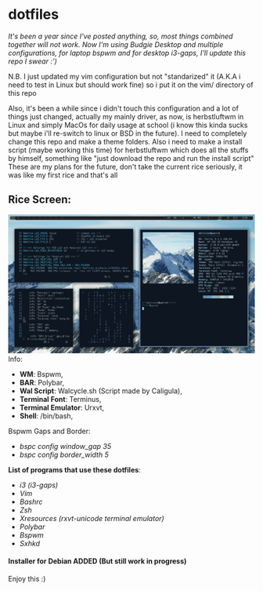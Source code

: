 # dotfiles

*It's been a year since I've posted anything, so, most things combined together will not work. Now I'm using Budgie Desktop and multiple configurations, for laptop bspwm and for desktop i3-gaps, I'll update this repo I swear :')*

N.B. I just updated my vim configuration but not "standarized" it (A.K.A i need to test in Linux but should work fine) so i put it on the vim/ directory of this repo

Also, it's been a while since i didn't touch this configuration and a lot of things just changed, actually my mainly driver,
as now, is herbstluftwm in Linux and simply MacOs for daily usage at school (i know this kinda sucks but maybe i'll re-switch
to linux or BSD in the future).
I need to completely change this repo and make a theme folders. Also i need to make a install script (maybe working this time)
for herbstluftwm which does all the stuffs by himself, something like "just download the repo and run the install script"
These are my plans for the future, don't take the current rice seriously, it was like my first rice and that's all

## Rice Screen:
![](2018-10-14-130257_1366x768_scrot.png?raw=true)
Info:
  - **WM**: Bspwm, 
  - **BAR**: Polybar, 
  - **Wal Script**: Walcycle.sh (Script made by Caligula), 
  - **Terminal Font**: Terminus, 
  - **Terminal Emulator**: Urxvt,
  - **Shell**: /bin/bash,

Bspwm Gaps and Border:
  - _bspc config window_gap 35_
  - _bspc config border_width 5_
  
**List of programs that use these dotfiles**: 

  - _i3 (i3-gaps)_
  - _Vim_
  - _Bashrc_
  - _Zsh_
  - _Xresources (rxvt-unicode terminal emulator)_
  - _Polybar_
  - _Bspwm_
  - _Sxhkd_

#### Installer for Debian ADDED (But still work in progress)

Enjoy this :)
